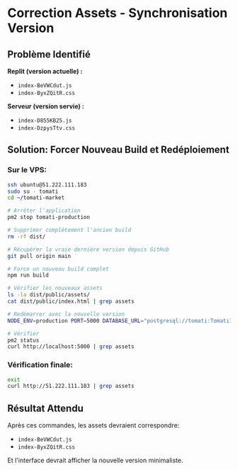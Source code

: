 # Correction Assets - Synchronisation Version

## Problème Identifié
**Replit (version actuelle) :**
- `index-BeVWCdut.js`
- `index-ByxZQitR.css`

**Serveur (version servie) :**
- `index-D855KB25.js`
- `index-DzpysTtv.css`

## Solution: Forcer Nouveau Build et Redéploiement

### Sur le VPS:
```bash
ssh ubuntu@51.222.111.183
sudo su - tomati
cd ~/tomati-market

# Arrêter l'application
pm2 stop tomati-production

# Supprimer complètement l'ancien build
rm -rf dist/

# Récupérer la vraie dernière version depuis GitHub
git pull origin main

# Force un nouveau build complet
npm run build

# Vérifier les nouveaux assets
ls -la dist/public/assets/
cat dist/public/index.html | grep assets

# Redémarrer avec la nouvelle version
NODE_ENV=production PORT=5000 DATABASE_URL="postgresql://tomati:Tomati123@localhost:5432/tomati_market" pm2 start dist/index.js --name tomati-production

# Vérifier
pm2 status
curl http://localhost:5000 | grep assets
```

### Vérification finale:
```bash
exit
curl http://51.222.111.183 | grep assets
```

## Résultat Attendu
Après ces commandes, les assets devraient correspondre:
- `index-BeVWCdut.js`
- `index-ByxZQitR.css`

Et l'interface devrait afficher la nouvelle version minimaliste.